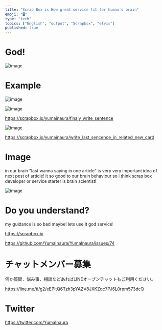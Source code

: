```yaml
---
title: "Scrap Box is How great service fit for human's brain"
emoji: "🖥"
type: "tech"
topics: ["English", "output", "Scrapbox", "elvis"]
published: true
---
```


# God!

![image](https://user-images.githubusercontent.com/13635059/50553426-d3b0bf80-0ce9-11e9-9e6a-deaa3b579714.png)

# Example

![image](https://user-images.githubusercontent.com/13635059/50553438-fd69e680-0ce9-11e9-9d05-60ab15e08f0c.png)

![image](https://user-images.githubusercontent.com/13635059/50553441-18d4f180-0cea-11e9-9318-05d3f008b9d5.png)

https://scrapbox.io/yumainaura/finaly_write_sentence

![image](https://user-images.githubusercontent.com/13635059/50553452-4457dc00-0cea-11e9-8703-4d496c06e2e8.png)

https://scrapbox.io/yumainaura/write_last_sencence_in_related_new_card

# Image

in our brain "last wanna saying in one article" is very very important idea of next post of article!
it so good to our brain behaviour 
so i think scrap box developer or service starter is brain scientist!

![image](https://user-images.githubusercontent.com/13635059/50553427-db706400-0ce9-11e9-8151-d42ae4899656.png)

# Do you understand?

my guidance is so bad maybe!
lets use it god service!

https://scrapbox.io


https://github.com/YumaInaura/YumaInaura/issues/74








<!-- Update From Qiita API -->

# チャットメンバー募集


何か質問、悩み事、相談などあればLINEオープンチャットもご利用ください。

https://line.me/ti/g2/eEPltQ6Tzh3pYAZV8JXKZqc7PJ6L0rpm573dcQ





# Twitter


https://twitter.com/YumaInaura


<!-- Update From Qiita API -->


